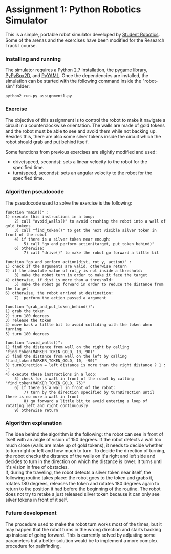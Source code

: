 # Assignment 1: Python Robotics Simulator

This is a simple, portable robot simulator developed by [Student Robotics](https://studentrobotics.org).</br>
Some of the arenas and the exercises have been modified for the Research Track I course.

### Installing and running

The simulator requires a Python 2.7 installation, the [pygame](http://pygame.org/) library, [PyPyBox2D](https://pypi.python.org/pypi/pypybox2d/2.1-r331), and [PyYAML](https://pypi.python.org/pypi/PyYAML/). Once the dependencies are installed, the simulation can be started with the following command inside the "robot-sim" folder: 

```bash
python2 run.py assignment1.py
```

### Exercise
The objective of this assignment is to control the robot to make it navigate a circuit in a counterclockwise orientation. The walls are made of gold tokens and the robot must be able to see and avoid them while not backing up. Besides this, there are also some silver tokens inside the circuit which the robot should grab and put behind itself.

Some functions from previous exercises are slightly modified and used:
- drive(speed, seconds): sets a linear velocity to the robot for the specified time.
- turn(speed, seconds): sets an angular velocity to the robot for the specified time.

### Algorithm pseudocode
The pseudocode used to solve the exercise is the following:

```
function "main()" :
1) execute this instructions in a loop:
    2) call "avoid_walls()" to avoid crashing the robot into a wall of gold tokens
    3) call "find_token()" to get the next visible silver token in front of the robot
    4) if there is a silver token near enough:
        5) call "go_and_perform_action(target, put_token_behind)"
    6) otherwise:
        7) call "drive()" to make the robot go forward a little bit
```
```
function "go_and_perform_action(dist, rot_y, action)" :
1) check if the arguments are valid, otherwise return
2) if the absolute value of rot_y is not inside a threshold:
    3) make the robot turn in order to make it face the target
4) otherwise, if dist is more than a threshold: 
    5) make the robot go forward in order to reduce the distance from the target
6) otherwise, the robot arrived at destination:
    7)  perform the action passed a argument
```
```
function "grab_and_put_token_behind()":
1) grab the token
2) turn 180 degrees
3) release the token
4) move back a little bit to avoid colliding with the token when turning
5) turn 180 degrees
```
```
function "avoid_walls()":
1) find the distance from wall on the right by calling "find_token(MARKER_TOKEN_GOLD, 10, 90)"
2) find the distance from wall on the left by calling "find_token(MARKER_TOKEN_GOLD, 10, -90)"
3) turnDirection = left distance is more than the right distance ? 1 : -1
4) execute these instructions in a loop:
    5) check for a wall in front of the robot by calling "find_token(MARKER_TOKEN_GOLD, 75)"
    6) if there is a wall in front of the robot:
        7) turn by the direction specified by turnDirection until there is no more a wall in front
        8) go forward a little bit to avoid entering a loop of rotating left and right continuously
    9) otherwise return
```

### Algorithm explanation
The idea behind the algorithm is the following: the robot can see in front of itself with an angle of vision of 150 degrees. If the robot detects a wall too much close (walls are make up of gold tokens), it needs to decide whether to turn right or left and how much to turn. To decide the direction of turning, the robot checks the distance of the walls on it's right and left side and decides to turn in the direction on which the distance is lower. It turns until it's vision in free of obstacles. </br>
If, during the traveling, the robot detects a silver token near itself, the following routine takes place: the robot goes to the token and grabs it, rotates 180 degrees, releases the token and rotates 180 degrees again to return to the position it had before the beginning of the routine. The robot does not try to retake a just released silver token because it can only see silver tokens in front of it self.

### Future development
The procedure used to make the robot turn works most of the times, but it may happen that the robot turns in the wrong direction and starts backing up instead of going forward. This is currently solved by adjusting some parameters but a better solution would be to implement a more complex procedure for pathfinding.

